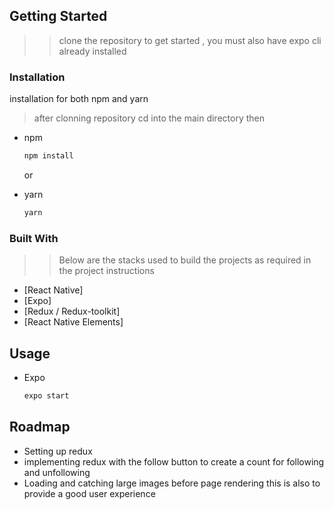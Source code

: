 

<!-- GETTING STARTED -->
## Getting Started

>> clone the repository to get started , you must also have expo cli already installed

### Installation

installation for both npm and yarn
> after clonning repository
> cd into the main directory then 
* npm
  ```sh
  npm install
  ```
  or 
  
* yarn
  ```sh
  yarn
  ```

### Built With

>> Below are the stacks used to build the projects as required in the project instructions

* [React Native]
* [Expo]
* [Redux / Redux-toolkit]
* [React Native Elements]


<!-- USAGE EXAMPLES -->
## Usage

* Expo
  ```sh
  expo start
  ```



<!-- ROADMAP -->
## Roadmap

-  Setting up redux
-  implementing redux with the follow button to create a count for following and unfollowing
- Loading and catching large images before page rendering this is also to provide a good user experience 




